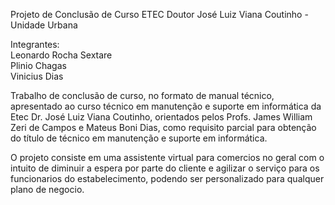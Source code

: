 Projeto de Conclusão de Curso
ETEC Doutor José Luiz Viana Coutinho - Unidade Urbana

Integrantes: </br>
Leonardo Rocha Sextare </br>
Plinio Chagas </br>
Vinicius Dias </br>

Trabalho de conclusão de curso, no formato de manual técnico, apresentado ao curso técnico em manutenção e suporte em informática da Etec Dr. José Luiz Viana Coutinho, orientados pelos Profs. James William Zeri de Campos e Mateus Boni Dias, como requisito parcial para obtenção do título de técnico em manutenção e suporte em informática.

O projeto consiste em uma assistente virtual para comercios no geral com o intuito de diminuir a espera por parte do cliente e agilizar o serviço para os funcionarios do estabelecimento, podendo ser personalizado para qualquer plano de negocio.

